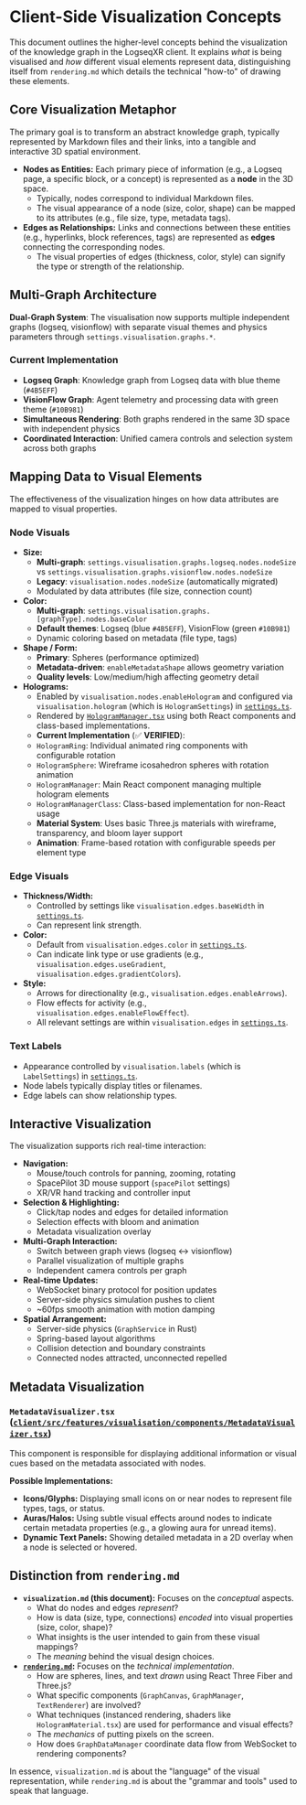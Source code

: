 # Client-Side Visualization Concepts

This document outlines the higher-level concepts behind the visualization of the knowledge graph in the LogseqXR client. It explains *what* is being visualised and *how* different visual elements represent data, distinguishing itself from `rendering.md` which details the technical "how-to" of drawing these elements.

## Core Visualization Metaphor

The primary goal is to transform an abstract knowledge graph, typically represented by Markdown files and their links, into a tangible and interactive 3D spatial environment.

-   **Nodes as Entities:** Each primary piece of information (e.g., a Logseq page, a specific block, or a concept) is represented as a **node** in the 3D space.
    -   Typically, nodes correspond to individual Markdown files.
    -   The visual appearance of a node (size, color, shape) can be mapped to its attributes (e.g., file size, type, metadata tags).
-   **Edges as Relationships:** Links and connections between these entities (e.g., hyperlinks, block references, tags) are represented as **edges** connecting the corresponding nodes.
    -   The visual properties of edges (thickness, color, style) can signify the type or strength of the relationship.

## Multi-Graph Architecture

**Dual-Graph System**: The visualisation now supports multiple independent graphs (logseq, visionflow) with separate visual themes and physics parameters through `settings.visualisation.graphs.*`.

### Current Implementation
- **Logseq Graph**: Knowledge graph from Logseq data with blue theme (`#4B5EFF`)
- **VisionFlow Graph**: Agent telemetry and processing data with green theme (`#10B981`)
- **Simultaneous Rendering**: Both graphs rendered in the same 3D space with independent physics
- **Coordinated Interaction**: Unified camera controls and selection system across both graphs

## Mapping Data to Visual Elements

The effectiveness of the visualization hinges on how data attributes are mapped to visual properties.

### Node Visuals

-   **Size:**
    -   **Multi-graph**: `settings.visualisation.graphs.logseq.nodes.nodeSize` vs `settings.visualisation.graphs.visionflow.nodes.nodeSize`
    -   **Legacy**: `visualisation.nodes.nodeSize` (automatically migrated)
    -   Modulated by data attributes (file size, connection count)
-   **Color:**
    -   **Multi-graph**: `settings.visualisation.graphs.[graphType].nodes.baseColor`
    -   **Default themes**: Logseq (blue `#4B5EFF`), VisionFlow (green `#10B981`)
    -   Dynamic coloring based on metadata (file type, tags)
-   **Shape / Form:**
    -   **Primary**: Spheres (performance optimized)
    -   **Metadata-driven**: `enableMetadataShape` allows geometry variation
    -   **Quality levels**: Low/medium/high affecting geometry detail
-   **Holograms:**
    -   Enabled by `visualisation.nodes.enableHologram` and configured via `visualisation.hologram` (which is `HologramSettings`) in [`settings.ts`](../../client/src/features/settings/config/settings.ts).
    -   Rendered by [`HologramManager.tsx`](../../client/src/features/visualization/renderers/HologramManager.tsx) using both React components and class-based implementations.
    -   **Current Implementation** (✅ **VERIFIED**):
      - `HologramRing`: Individual animated ring components with configurable rotation
      - `HologramSphere`: Wireframe icosahedron spheres with rotation animation
      - `HologramManager`: Main React component managing multiple hologram elements
      - `HologramManagerClass`: Class-based implementation for non-React usage
    -   **Material System**: Uses basic Three.js materials with wireframe, transparency, and bloom layer support
    -   **Animation**: Frame-based rotation with configurable speeds per element type

### Edge Visuals

-   **Thickness/Width:**
    -   Controlled by settings like `visualisation.edges.baseWidth` in [`settings.ts`](../../client/src/features/settings/config/settings.ts).
    -   Can represent link strength.
-   **Color:**
    -   Default from `visualisation.edges.color` in [`settings.ts`](../../client/src/features/settings/config/settings.ts).
    -   Can indicate link type or use gradients (e.g., `visualisation.edges.useGradient`, `visualisation.edges.gradientColors`).
-   **Style:**
    -   Arrows for directionality (e.g., `visualisation.edges.enableArrows`).
    -   Flow effects for activity (e.g., `visualisation.edges.enableFlowEffect`).
    -   All relevant settings are within `visualisation.edges` in [`settings.ts`](../../client/src/features/settings/config/settings.ts).

### Text Labels

-   Appearance controlled by `visualisation.labels` (which is `LabelSettings`) in [`settings.ts`](../../client/src/features/settings/config/settings.ts).
-   Node labels typically display titles or filenames.
-   Edge labels can show relationship types.

## Interactive Visualization

The visualization supports rich real-time interaction:

-   **Navigation:** 
    - Mouse/touch controls for panning, zooming, rotating
    - SpacePilot 3D mouse support (`spacePilot` settings)
    - XR/VR hand tracking and controller input
-   **Selection & Highlighting:** 
    - Click/tap nodes and edges for detailed information
    - Selection effects with bloom and animation
    - Metadata visualization overlay
-   **Multi-Graph Interaction:**
    - Switch between graph views (logseq ↔ visionflow)
    - Parallel visualization of multiple graphs
    - Independent camera controls per graph
-   **Real-time Updates:**
    - WebSocket binary protocol for position updates
    - Server-side physics simulation pushes to client
    - ~60fps smooth animation with motion damping
-   **Spatial Arrangement:** 
    - Server-side physics (`GraphService` in Rust)
    - Spring-based layout algorithms
    - Collision detection and boundary constraints
    - Connected nodes attracted, unconnected repelled

## Metadata Visualization

### `MetadataVisualizer.tsx` ([`client/src/features/visualisation/components/MetadataVisualizer.tsx`](../../client/src/features/visualisation/components/MetadataVisualizer.tsx))

This component is responsible for displaying additional information or visual cues based on the metadata associated with nodes.

**Possible Implementations:**
-   **Icons/Glyphs:** Displaying small icons on or near nodes to represent file types, tags, or status.
-   **Auras/Halos:** Using subtle visual effects around nodes to indicate certain metadata properties (e.g., a glowing aura for unread items).
-   **Dynamic Text Panels:** Showing detailed metadata in a 2D overlay when a node is selected or hovered.

## Distinction from `rendering.md`

-   **`visualization.md` (this document):** Focuses on the *conceptual* aspects.
    -   What do nodes and edges *represent*?
    -   How is data (size, type, connections) *encoded* into visual properties (size, color, shape)?
    -   What insights is the user intended to gain from these visual mappings?
    -   The *meaning* behind the visual design choices.
-   **[`rendering.md`](./rendering.md):** Focuses on the *technical implementation*.
    -   How are spheres, lines, and text *drawn* using React Three Fiber and Three.js?
    -   What specific components (`GraphCanvas`, `GraphManager`, `TextRenderer`) are involved?
    -   What techniques (instanced rendering, shaders like `HologramMaterial.tsx`) are used for performance and visual effects?
    -   The *mechanics* of putting pixels on the screen.
    -   How does `GraphDataManager` coordinate data flow from WebSocket to rendering components?

In essence, `visualization.md` is about the "language" of the visual representation, while `rendering.md` is about the "grammar and tools" used to speak that language.